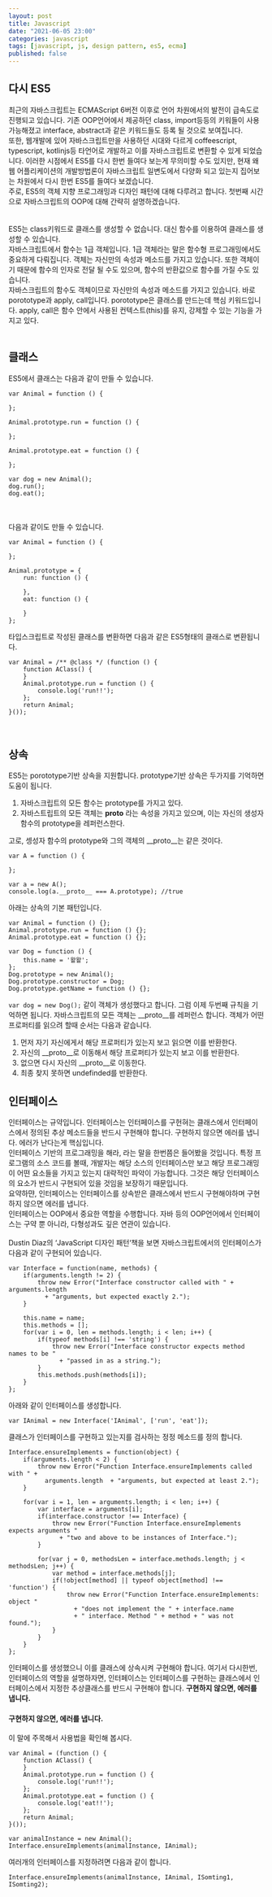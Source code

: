 ```yaml
---
layout: post
title: Javascript
date: "2021-06-05 23:00"
categories: javascript
tags: [javascript, js, design pattern, es5, ecma]
published: false
---
```



## 다시 ES5
최근의 자바스크립트는 ECMAScript 6버전 이후로 언어 차원에서의 발전이 급속도로 진행되고 있습니다. 기존 OOP언어에서 제공하던 class, import등등의 키워들이 사용 가능해졌고 interface, abstract과 같은 키워드들도 등록 될 것으로 보여집니다. <br/>
또한, 웹개발에 있어 자바스크립트만을 사용하던 시대와 다르게 coffeescript, typescript, kotlinjs등 타언어로 개발하고 이를 자바스크립트로 변환할 수 있게 되었습니다. 이러한 시점에서 ES5를 다시 한번 들여다 보는게 무의미할 수도 있지만, 현재 왜 웹 어플리케이션의 개발방법론이 자바스크립트 일변도에서 다양화 되고 있는지 집어보는 차원에서 다시 한번 ES5를 들여다 보겠습니다.<br/>
주로, ES5의 객체 지향 프로그래밍과 디자인 패턴에 대해 다루려고 합니다. 첫번째 시간으로 자바스크립트의 OOP에 대해 간략히 설명하겠습니다.<br/>
<br/><br/>
ES5는 class키워드로 클래스를 생성할 수 없습니다. 대신 함수를 이용하여 클래스를 생성할 수 있습니다.<br/>
자바스크립트에서 함수는 1급 객체입니다. 1급 객체라는 말은 함수형 프로그래밍에서도 중요하게 다뤄집니다. 객체는 자신만의 속성과 메소드를 가지고 있습니다. 또한 객체이기 때문에 함수의 인자로 전달 될 수도 있으며, 함수의 반환값으로 함수를 가질 수도 있습니다.<br/>
자바스크립트의 함수도 객체이므로 자신만의 속성과 메소드를 가지고 있습니다. 바로 porototype과 apply, call입니다. porototype은 클래스를 만드는데 핵심 키워드입니다. apply, call은 함수 안에서 사용된 컨텍스트(this)를 유지, 강제할 수 있는 기능을 가지고 있다.
<br/><br/>

## 클래스
ES5에서 클래스는 다음과 같이 만들 수 있습니다.<br/>
```
var Animal = function () {

};

Animal.prototype.run = function () {

};

Animal.prototype.eat = function () {

};

var dog = new Animal();
dog.run();
dog.eat();
```
<br/><br/>
다음과 같이도 만들 수 있습니다.<br/>
```
var Animal = function () {

};

Animal.prototype = {
    run: function () {

    },
    eat: function () {

    }
};
```

타입스크립트로 작성된 클래스를 변환하면 다음과 같은 ES5형태의 클래스로 변환됩니다.
```
var Animal = /** @class */ (function () {
    function AClass() {
    }
    Animal.prototype.run = function () {
        console.log('run!!');
    };
    return Animal;
}());
```
<br/>

## 상속
ES5는 porototype기반 상속을 지원합니다. prototype기반 상속은 두가지를 기억하면 도움이 됩니다.
1. 자바스크립트의 모든 함수는 prototype를 가지고 있다.
2. 자바스트립트의 모든 객체는 __proto__ 라는 속성을 가지고 있으며, 이는 자신의 생성자 함수의 prototype을 레퍼런스한다.

고로, 셍성자 함수의 prototype와 그의 객체의 __proto__는 같은 것이다.
```
var A = function () {

};

var a = new A();
console.log(a.__proto__ === A.prototype); //true
```

아래는 상속의 기본 패턴입니다.
```
var Animal = function () {};
Animal.prototype.run = function () {};
Animal.prototype.eat = function () {};

var Dog = function () {
    this.name = '왈왈';
};
Dog.prototype = new Animal();
Dog.prototype.constructor = Dog;
Dog.prototype.getName = function () {};
```

<code>var dog = new Dog();</code> 같이 객체가 생성했다고 합니다. 그럼 이제 두번째 규칙을 기억하면 됩니다. 자바스크립트의 모든 객체는 __proto__를 레퍼런스 합니다. 객체가 어떤 프로퍼티를 읽으려 할때 순서는 다음과 같습니다.
1. 먼저 자기 자신에게서 해당 프로퍼티가 있는지 보고 읽으면 이를 반환한다.
2. 자신의 __proto__로 이동해서 해당 프로퍼티가 있는지 보고 이를 반환한다.
3. 없으면 다시 자신의 __proto__로 이동한다.
4. 최종 찾지 못하면 undefinded를 반환한다.


## 인터페이스
인터페이스는 규약입니다. 인터페이스는 인터페이스를 구헌혀는 클래스에서 인터페이스에서 정의된 추상 메소드들을 반드시 구현해야 합니다. 구현하지 않으면 에러를 냅니다. 에러가 난다는게 핵심입니다. <br/>
인터페이스 기반의 프로그래밍을 해라, 라는 말을 한번쯤은 들어봤을 것입니다. 특정 프로그램의 소스 코드를 볼때, 개발자는 해당 소스의 인터페이스만 보고 해당 프로그래밍이 어떤 요소들을 가지고 있는지 대략적인 파악이 가능합니다. 그것은 해당 인터페이스의 요소가 반드시 구현되어 있을 것임을 보장하기 때문입니다.<br/>
요약하먄, 인터페이스는 인터페이스를 상속받은 클래스에서 반드시 구현해야하며 구현하지 않으면 에러를 냅니다.<br/>
인터페이스는 OOP에서 중요한 역할을 수행합니다. 자바 등의 OOP언어에서 인터페이스는 구약 뿐 아니라, 다형성과도 깊은 연관이 있습니다.<br/><br/>
Dustin Diaz의 ‘JavaScript 디자인 패턴‘책을 보면 자바스크립트에서의 인터페이스가 다음과 같이 구현되어 있습니다.
```
var Interface = function(name, methods) {
    if(arguments.length != 2) {
        throw new Error("Interface constructor called with " + arguments.length
          + "arguments, but expected exactly 2.");
    }
    
    this.name = name;
    this.methods = [];
    for(var i = 0, len = methods.length; i < len; i++) {
        if(typeof methods[i] !== 'string') {
            throw new Error("Interface constructor expects method names to be " 
              + "passed in as a string.");
        }
        this.methods.push(methods[i]);        
    }    
};    
```
아래와 같이 인터페이스를 생성합니다.
```
var IAnimal = new Interface('IAnimal', ['run', 'eat']);
```

클래스가 인터페이스를 구현하고 있는지를 검사하는 정정 메소드를 정의 합니다.
```
Interface.ensureImplements = function(object) {
    if(arguments.length < 2) {
        throw new Error("Function Interface.ensureImplements called with " + 
          arguments.length  + "arguments, but expected at least 2.");
    }

    for(var i = 1, len = arguments.length; i < len; i++) {
        var interface = arguments[i];
        if(interface.constructor !== Interface) {
            throw new Error("Function Interface.ensureImplements expects arguments "   
              + "two and above to be instances of Interface.");
        }
        
        for(var j = 0, methodsLen = interface.methods.length; j < methodsLen; j++) {
            var method = interface.methods[j];
            if(!object[method] || typeof object[method] !== 'function') {
                throw new Error("Function Interface.ensureImplements: object " 
                  + "does not implement the " + interface.name 
                  + " interface. Method " + method + " was not found.");
            }
        }
    } 
};
```

인터페이스를 생성했으니 이를 클래스에 상속시켜 구현해야 합니다. 여기서 다시한번, 인터페이스의 역할을 설명하자면, 인터페이스는 인터페이스를 구현하는 클래스에서 인터페이스에서 지정한 추상클래스를 반드시 구현해야 합니다. <strong>구현하지 않으면, 에러를 냅니다.</strong>

#### 구현하지 않으면, 에러를 냅니다.
이 말에 주목해서 사용법을 확인해 봅시다.
```
var Animal = (function () {
    function AClass() {
    }
    Animal.prototype.run = function () {
        console.log('run!!');
    };
    Animal.prototype.eat = function () {
        console.log('eat!!');
    };
    return Animal;
}());

var animalInstance = new Animal();
Interface.ensureImplements(animalInstance, IAnimal);
```

여러개의 인터페이스를 지정하려면 다음과 같이 합니다.
```
Interface.ensureImplements(animalInstance, IAnimal, ISomting1, ISomting2);
```